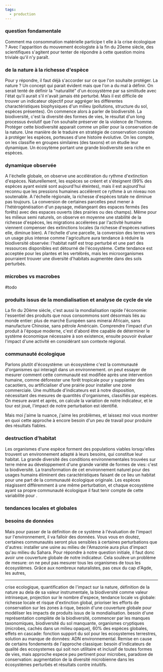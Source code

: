 ```yaml
---
tags:
  - production
---
```

### question fondamentale
Comment ma consommation matérielle participe t elle à la crise écologique ? Avec l'apparition du mouvement écologiste à la fin du 20eme siècle, des scientifiques s'agitent pour tenter de répondre à cette question moins triviale qu'il n'y paraît.
### de la nature à la richesse d'espèce
Pour y répondre, il faut déjà s'accorder sur ce que l'on souhaite protéger. La nature ? Un concept qui parait évident mais que l'on a du mal à définir. On serait tenté de définir la "naturalité" d'un écosystème par sa similitude avec l'état qu'il aurait s'il n'avait jamais été perturbé. Mais il est difficile de trouver un indicateur objectif pour aggréger les différentes charactéristiques biophysiques d'un milieu (pollutions, structure du sol, espèces présentes). On commence alors à parler de biodiversité. La biodiversité, c'est la diversité des formes de vies, le résultat d'un long processus évolutif que l'on souhaite préserver de la violence de l'homme. Protéger cette biodiversité apparait comme un pilier pour la conservation de la nature. Une manière de le traduire en stratégie de conservation consiste à protéger les espèces, porteuses d'une histoire évolutive. On les compte, on les classifie en groupes similaires (des taxons) et on étudie leur dynamique. Un écosytème portant une grande biodiversité sera riche en espèces.
### dynamique observée
A l'échelle globale, on observe une accélération du rythme d'extinction d'espèces. Naturellement, les espèces se créent et s'éteignent (99% des espèces ayant existé sont aujourd'hui éteintes), mais il est aujourd'hui reconnu que les pressions humaines accélèrent ce rythme à un niveau non soutenable.
A l'échelle régionale, la richesse d'espèces totale ne diminue pas toujours. La conversion de certaines parcelles peut mener à l'hétérogénéisation d'un paysage, mélangeant des espaces fermés (les forêts) avec des espaces ouverts (des prairies ou des champs). Même pour les milieux semi naturels, on observe en moyenne une stabilité de la richesse d'espèces, les migrations accélerées par l'activité humaine viennent compenser des extinctions locales (la richesse d'espèces natives elle, diminue bien).
A l'échelle d'une parcelle, la conversion des terres vers un usage plus intense comme l'agriculture aura tendance à réduire la biodiversité observée: l'habitat natif est trop perturbé et une part des ressources disponibles est détourné de l'écosystème. Cette tendance est acceptée pour les plantes et les vertébrés, mais les microorganismes pourraient trouver une diversité d'habitats augmentée dans des sols perturbés.
### microbes vs macrobes
#todo
### produits issus de la mondialisation et analyse de cycle de vie
La fin du 20ème siècle, c'est aussi la mondialisation rapide l'économie: l'essentiel des produits que nous consommons sont désormais liés au monde entier: plus de marché Européen sans minerai Africain, sans manufacture Chinoise, sans pétrole Américain. Comprendre l'impact d'un produit à l'époque moderne, c'est d'abord être capable de déterminer le système économique nécessaire à son existence, ensuite pouvoir évaluer l'impact d'une activité en considérant son contexte régional.
### communauté écologique
Parlons plutôt d'écosystème: un écosystème c'est la communauté d'organismes qui interagit dans un environnement. 
on peut essayer de mesurer comment cette communauté est modifiée après une intervention humaine, comme déforester une forêt tropicale pour y supplanter des cacaotiers, ou artificialiser d'une prairie pour installer une zone commerciale. Une multitude d'indicateurs est à notre disposition, nécessitant des mesures de quantités d'organismes, classifiés par espèces. On mesure avant et après, on calcule la variation de notre indicateur, et le tour est joué, l'impact de notre perturbation est identifié.

Mais moi j'aime la nuance, j'aime les problèmes, et laissez moi vous montrer en quoi cette approche à encore besoin d'un peu de travail pour produire des résultats fiables.
### destruction d'habitat
Les organismes d'une espèce forment des populations viables lorsqu'elles trouvent un environnement adapté à leurs besoins, qui constitue leur habitat. La grande diversité des conditions environnementales trouvées sur terre mène au développement d'une grande variété de formes de vies: c'est la biodiversité. La transformation de cet environnement naturel pour des usages humains éliminent des caractéristiques faisant de ce lieu un habitat pour une part de la communauté écologique originale. Les espèces réagissent différemment à une même perturbation, et chaque ecosystème ayant sa propre communauté écologique il faut tenir compte de cette variabilité pour .
### tendances locales et globales


### besoins de données
Mais pour passer de la définition de ce système à l'évaluation de l'impact sur l'environnement, il va falloir des données. Vous vous en doutez, certaines communautés seront plus sensibles à certaines perturbations que d'autres: installer une usine au milieu de l'Amazonie aura plus d'impact qu'au milieu du Sahara. Pour répondre à notre question initiale, il faut donc avoir une couverture globale de notre indicateur.
Cela soulève un problème de mesure: on ne peut pas mesurer tous les organismes de tous les écosystèmes. Grâce aux nombreux naturalistes, pas ceux du cap d'Agde, les autres, 

---
crise ecologique, quantification de l'impact sur la nature, définition de la nature au dela de sa valeur instrumentale, la biodiversité comme valeur intrinseque, projection sur le nombre d'espece, tendance locale vs globale: richesse locale et risque d'extinction global, prioriser les efforts de conservation sur les zones à rique, besoin d'une couverture globale pour modéliser les impacts de produits issus de la mondialisation.
besoin d'une représentation complète de la biodiversité, commencer par les manques taxonomiques, biodiversité du sol manquante, organismes cryptiques (microbes, cachés dans un milieu opaque), 60% des espèces globales, effets en cascade: fonction support du sol pour les ecosystemes terrestres, solution au manque de données: ADN environnemental.
Remise en cause de certains fondements de l'approche classique:  besoin d'indicateurs de qualité des ecosystemes qui soit non utilitaire et inclusif de toutes formes de vies, mais approche espece peu pertinent pour microbes, paradoxe de conservation: augmentation de la diversité microbienne dans les écosystèmes perturbés et résultats contre intuitifs.